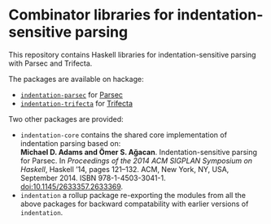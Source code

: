 # Combinator libraries for indentation-sensitive parsing

This repository contains Haskell libraries for indentation-sensitive parsing with Parsec and Trifecta.

The packages are available on hackage:
* [`indentation-parsec`](https://hackage.haskell.org/packages/indentation-parsec) for [Parsec](https://hackage.haskell.org/packages/parsec)
* [`indentation-trifecta`](https://hackage.haskell.org/packages/indentation-trifecta) for [Trifecta](https://hackage.haskell.org/packages/trifecta)

Two other packages are provided:
* `indentation-core` contains the shared core implementation of
   indentation parsing based on:  
    __Michael D. Adams and Ömer S. Ağacan__.
    Indentation-sensitive parsing for Parsec.
    In *Proceedings of the 2014 ACM SIGPLAN Symposium on Haskell*,
    Haskell ’14, pages 121–132.
    ACM, New York, NY, USA, September 2014. ISBN 978-1-4503-3041-1.
    [doi:10.1145/2633357.2633369](http://dx.doi.org/10.1145/2633357.2633369).
* `indentation` a rollup package re-exporting the modules from all the
   above packages for backward compatability with earlier versions of `indentation`.
